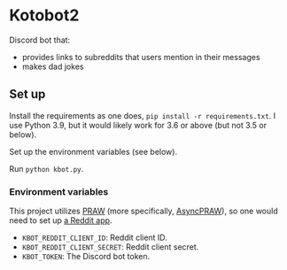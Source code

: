 # Kotobot2

Discord bot that:
* provides links to subreddits that users mention in their messages
* makes dad jokes

## Set up

Install the requirements as one does, `pip install -r requirements.txt`. I use Python 3.9, but it would likely work for 3.6 or above (but not 3.5 or below).

Set up the environment variables (see below).

Run `python kbot.py`.

### Environment variables

This project utilizes [PRAW](https://praw.readthedocs.io/) (more specifically, [AsyncPRAW](https://asyncpraw.readthedocs.io/)), so one would need to set up [a Reddit app](https://www.reddit.com/wiki/api).

* `KBOT_REDDIT_CLIENT_ID`: Reddit client ID.
* `KBOT_REDDIT_CLIENT_SECRET`: Reddit client secret.
* `KBOT_TOKEN`: The Discord bot token.